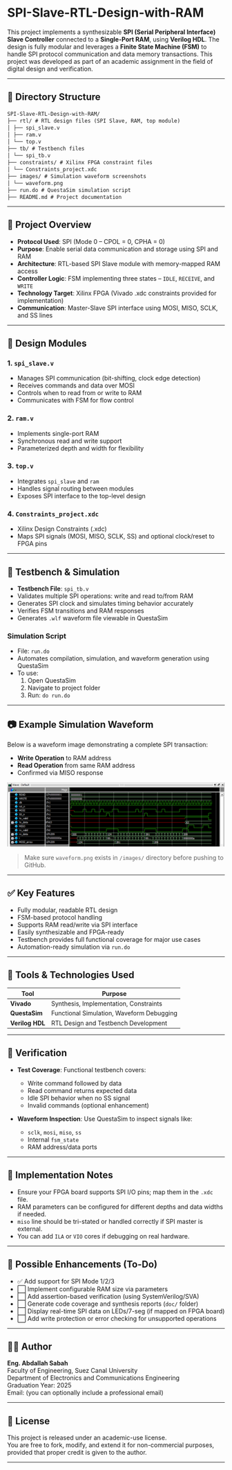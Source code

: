 # SPI-Slave-RTL-Design-with-RAM

This project implements a synthesizable **SPI (Serial Peripheral Interface) Slave Controller** connected to a **Single-Port RAM**, using **Verilog HDL**. The design is fully modular and leverages a **Finite State Machine (FSM)** to handle SPI protocol communication and data memory transactions. This project was developed as part of an academic assignment in the field of digital design and verification.

---

## 📁 Directory Structure
```
SPI-Slave-RTL-Design-with-RAM/
├── rtl/ # RTL design files (SPI Slave, RAM, top module)
│ ├── spi_slave.v
│ ├── ram.v
│ └── top.v
├── tb/ # Testbench files
│ └── spi_tb.v
├── constraints/ # Xilinx FPGA constraint files
│ └── Constraints_project.xdc
├── images/ # Simulation waveform screenshots
│ └── waveform.png
├── run.do # QuestaSim simulation script
├── README.md # Project documentation
```
---

## 🧠 Project Overview

- **Protocol Used**: SPI (Mode 0 – CPOL = 0, CPHA = 0)
- **Purpose**: Enable serial data communication and storage using SPI and RAM
- **Architecture**: RTL-based SPI Slave module with memory-mapped RAM access
- **Controller Logic**: FSM implementing three states – `IDLE`, `RECEIVE`, and `WRITE`
- **Technology Target**: Xilinx FPGA (Vivado .xdc constraints provided for implementation)
- **Communication**: Master-Slave SPI interface using MOSI, MISO, SCLK, and SS lines

---

## 📐 Design Modules

### 1. `spi_slave.v`
- Manages SPI communication (bit-shifting, clock edge detection)
- Receives commands and data over MOSI
- Controls when to read from or write to RAM
- Communicates with FSM for flow control

### 2. `ram.v`
- Implements single-port RAM
- Synchronous read and write support
- Parameterized depth and width for flexibility

### 3. `top.v`
- Integrates `spi_slave` and `ram`
- Handles signal routing between modules
- Exposes SPI interface to the top-level design

### 4. `Constraints_project.xdc`
- Xilinx Design Constraints (.xdc)
- Maps SPI signals (MOSI, MISO, SCLK, SS) and optional clock/reset to FPGA pins

---

## 🔬 Testbench & Simulation

- **Testbench File**: `spi_tb.v`
- Validates multiple SPI operations: write and read to/from RAM
- Generates SPI clock and simulates timing behavior accurately
- Verifies FSM transitions and RAM responses
- Generates `.wlf` waveform file viewable in QuestaSim

### Simulation Script
- File: `run.do`
- Automates compilation, simulation, and waveform generation using QuestaSim
- To use:
  1. Open QuestaSim
  2. Navigate to project folder
  3. Run: `do run.do`

---

## 📷 Example Simulation Waveform

Below is a waveform image demonstrating a complete SPI transaction:
- **Write Operation** to RAM address
- **Read Operation** from same RAM address
- Confirmed via MISO response

![SPI Waveform Example](https://github.com/Eng-AbdallahSabah/SPI-Slave-RTL-Design-with-RAM/blob/main/images/Wave%20form.png)

> Make sure `waveform.png` exists in `/images/` directory before pushing to GitHub.

---

## ✅ Key Features

- Fully modular, readable RTL design
- FSM-based protocol handling
- Supports RAM read/write via SPI interface
- Easily synthesizable and FPGA-ready
- Testbench provides full functional coverage for major use cases
- Automation-ready simulation via `run.do`

---

## 🧰 Tools & Technologies Used

| Tool         | Purpose                              |
|--------------|---------------------------------------|
| **Vivado**   | Synthesis, Implementation, Constraints |
| **QuestaSim**| Functional Simulation, Waveform Debugging |
| **Verilog HDL** | RTL Design and Testbench Development |

---

## 🧪 Verification

- **Test Coverage**: Functional testbench covers:
  - Write command followed by data
  - Read command returns expected data
  - Idle SPI behavior when no SS signal
  - Invalid commands (optional enhancement)

- **Waveform Inspection**: Use QuestaSim to inspect signals like:
  - `sclk`, `mosi`, `miso`, `ss`
  - Internal `fsm_state`
  - RAM address/data ports

---

## 📎 Implementation Notes

- Ensure your FPGA board supports SPI I/O pins; map them in the `.xdc` file.
- RAM parameters can be configured for different depths and data widths if needed.
- `miso` line should be tri-stated or handled correctly if SPI master is external.
- You can add `ILA` or `VIO` cores if debugging on real hardware.

---

## 🔄 Possible Enhancements (To-Do)

- ✅ Add support for SPI Mode 1/2/3
- ⬜ Implement configurable RAM size via parameters
- ⬜ Add assertion-based verification (using SystemVerilog/SVA)
- ⬜ Generate code coverage and synthesis reports (`doc/` folder)
- ⬜ Display real-time SPI data on LEDs/7-seg (if mapped on FPGA board)
- ⬜ Add write protection or error checking for unsupported operations

---

## 👨‍💻 Author

**Eng. Abdallah Sabah**  
Faculty of Engineering, Suez Canal University  
Department of Electronics and Communications Engineering  
Graduation Year: 2025  
Email: (you can optionally include a professional email)

---

## 📜 License

This project is released under an academic-use license.  
You are free to fork, modify, and extend it for non-commercial purposes, provided that proper credit is given to the author.

---
